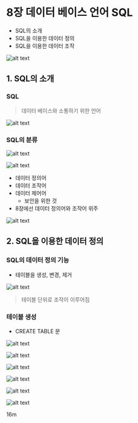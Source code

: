 # 8장 데이터 베이스 언어 SQL

- SQL의 소개
- SQL을 이용한 데이터 정의
- SQL을 이용한 데이터 조작

![alt text](image-148.png)

## 1. SQL의 소개

### SQL

> 데이터 베이스와 소통하기 위한 언어

![alt text](image-149.png)

### SQL의 분류

![alt text](image-150.png)

![alt text](image-151.png)

- 데이터 정의어
- 데이터 조작어
- 데이터 제어어
  - 보안을 위한 것
- 8장에선 데이터 정의어와 조작어 위주

![alt text](image-152.png)

## 2. SQL을 이용한 데이터 정의

### SQL의 데이터 정의 기능

- 테이블을 생성, 변경, 제거

![alt text](image-153.png)

> 테이블 단위로 조작이 이루어짐

### 테이블 생성

- CREATE TABLE 문

![alt text](image-156.png)

![alt text](image-155.png)

![alt text](image-157.png)

![alt text](image-158.png)

![alt text](image-159.png)

![alt text](image-160.png)

16m
